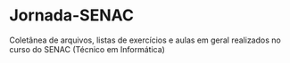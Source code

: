 # Jornada-SENAC
Coletânea de arquivos, listas de exercícios e aulas em geral realizados no curso do SENAC (Técnico em Informática)
